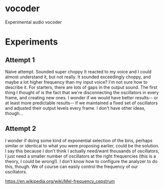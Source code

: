 # vocoder
Experimental audio vocoder


# Experiments

## Attempt 1
Naive attempt.  Sounded super choppy
It reacted to my voice and I could almost understand it, but not really.  It sounded exceedingly choppy, and maybe a lot higher frequency than my input voice? I'm not sure how to describe it.  For starters, there are lots of gaps in the output sound.  The first thing I thought of is the fact that we're disconnecting the oscillators in every frame, and creating new ones.  I wonder if we would have better results-- or at least more predictable results-- if we maintained a fixed set of oscillators and adjusted their output levels every frame.  I don't have other ideas, though...


## Attempt 2
I wonder if doing some kind of exponential selection of the bins, perhaps similar or identical to what you were proposing earlier, could be the solution. I say this because I don't think I actually need/want thousands of oscillators, I just need a smaller number of oscillators at the right frequencies (this is a theory, I could be wrong!).  I don't know how to configure the analyzer to do this, though.  We of course can easily control the frequency of our oscillators.

https://en.wikipedia.org/wiki/Mel-frequency_cepstrum